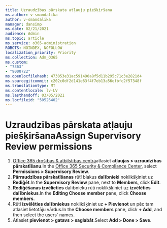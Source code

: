 ```yaml
---
title: Uzraudzības pārskata atļauju piešķiršana
ms.author: v-smandalika
author: v-smandalika
manager: dansimp
ms.date: 02/21/2021
audience: Admin
ms.topic: article
ms.service: o365-administration
ROBOTS: NOINDEX, NOFOLLOW
localization_priority: Priority
ms.collection: Adm_O365
ms.custom:
- "7363"
- "9000722"
ms.openlocfilehash: 473053e31ac591490a8f5d11b295c71c3e2821d4
ms.sourcegitcommit: c202c0df2d141e63f4f7eb13a56efbfc2f57348f
ms.translationtype: MT
ms.contentlocale: lv-LV
ms.lasthandoff: 03/05/2021
ms.locfileid: "50526402"
---
```

# <a name="assign-supervisory-review-permissions"></a><span data-ttu-id="9ada5-102">Uzraudzības pārskata atļauju piešķiršana</span><span class="sxs-lookup"><span data-stu-id="9ada5-102">Assign Supervisory Review permissions</span></span>

1. <span data-ttu-id="9ada5-103">[Office 365 drošības & atbilstības centrā](https://sip.protection.office.com/homepage)atlasiet **atļaujas > uzraudzības pārskatīšanu**.</span><span class="sxs-lookup"><span data-stu-id="9ada5-103">In the [Office 365 Security & Compliance Center](https://sip.protection.office.com/homepage), select **Permissions > Supervisory Review**.</span></span>
2. <span data-ttu-id="9ada5-104">**Pārraudzības pārskatīšanas** rūtī blakus **dalībnieki** noklikšķiniet uz **Rediģēt**.</span><span class="sxs-lookup"><span data-stu-id="9ada5-104">In the **Supervisory Review** pane, next to **Members**, click **Edit**.</span></span>
3. <span data-ttu-id="9ada5-105">**Rediģēšanas izvēlieties** dalībnieku rūtī noklikšķiniet uz **izvēlēties dalībniekus**.</span><span class="sxs-lookup"><span data-stu-id="9ada5-105">In the **Editing Choose member** pane, click **Choose members**.</span></span>
4. <span data-ttu-id="9ada5-106">Rūtī **izvēlēties dalībniekus** noklikšķiniet uz **+ Pievienot** un pēc tam atlasiet lietotāju vārdus.</span><span class="sxs-lookup"><span data-stu-id="9ada5-106">In the **Choose members** pane, click **+ Add**, and then select the users' names.</span></span>
5. <span data-ttu-id="9ada5-107">Atlasiet **pievienot > gatavs > saglabāt**.</span><span class="sxs-lookup"><span data-stu-id="9ada5-107">Select **Add > Done > Save**.</span></span>